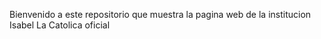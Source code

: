 Bienvenido a este repositorio que muestra la pagina web de la institucion Isabel La Catolica oficial 
